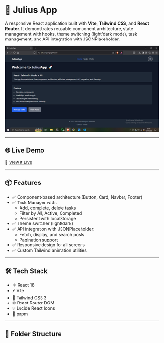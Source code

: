 # 🚀 Julius App

A responsive React application built with **Vite**, **Tailwind CSS**, and **React Router**. It demonstrates reusable component architecture, state management with hooks, theme switching (light/dark mode), task management, and API integration with JSONPlaceholder.

![Home Screenshot](./screenshots/home.png)

---

## 🌐 Live Demo

🔗 [View it Live](https://julius-nganga.github.io/JULIUS-APP/)



---

## 📦 Features

- ✅ Component-based architecture (Button, Card, Navbar, Footer)
- ✅ Task Manager with:
  - Add, complete, delete tasks
  - Filter by All, Active, Completed
  - Persistent with localStorage
- ✅ Theme switcher (light/dark)
- ✅ API integration with JSONPlaceholder:
  - Fetch, display, and search posts
  - Pagination support
- ✅ Responsive design for all screens
- ✅ Custom Tailwind animation utilities

---

## 🛠 Tech Stack

- ⚛️ React 18
- ⚡ Vite
- 🎨 Tailwind CSS 3
- 🌐 React Router DOM
- 💡 Lucide React Icons
- 🔧 pnpm

---

## 📁 Folder Structure

